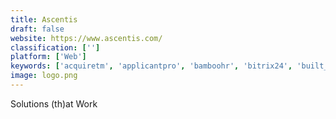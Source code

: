 ```yaml
---
title: Ascentis
draft: false 
website: https://www.ascentis.com/
classification: ['']
platform: ['Web']
keywords: ['acquiretm', 'applicantpro', 'bamboohr', 'bitrix24', 'built_for_teams', 'cakehr', 'calamari', 'clearcompany', 'clicktime', 'fountain', 'freshteam', 'hiringthing', 'lanteria_hr', 'signalhire', 'sutihr', 'ultipro', 'webhr', 'zenefits', 'ziprecruiter', 'zoho_recruit', 'mystaffingpro']
image: logo.png
---
```

Solutions (th)at Work